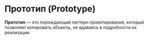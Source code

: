 # Прототип (Prototype)

**Прототип** — это порождающий паттерн проектирования, 
который позволяет копировать объекты, 
не вдаваясь в подробности их реализации.